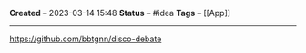 **Created** – 2023-03-14 15:48
**Status** – #idea
**Tags** – [[App]]

---

https://github.com/bbtgnn/disco-debate